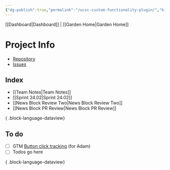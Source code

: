 ```yaml
---
{"dg-publish":true,"permalink":"/ucsc-custom-functionality-plugin/","hide":true,"tags":["work","WordPress"],"noteIcon":"1","created":"2025-01-09T07:46:02.016-08:00","updated":"2025-01-09T07:46:02.016-08:00"}
---
```


[[Dashboard\|Dashboard]] | [[Garden Home\|Garden Home]] 

# Project Info
- [Repository](https://github.com/ucsc/ucsc-custom-functionality)
- [Issues](https://github.com/ucsc/ucsc-custom-functionality/issues)
## Index
- [[Team Notes\|Team Notes]]
- [[Sprint 24.02\|Sprint 24.02]]
- [[News Block Review Two\|News Block Review Two]]
- [[News Block PR Review\|News Block PR Review]]

{ .block-language-dataview}

## To do

- [ ] GTM [Button click tracking](https://usefathom.com/learn/track-button-clicks-google-analytics) (for Adam)
- [ ] Todos go here

{ .block-language-dataview}